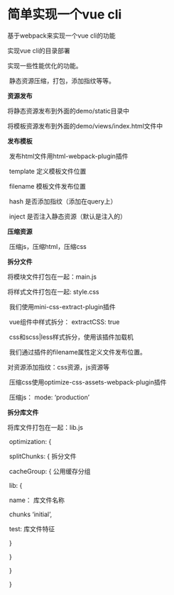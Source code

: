 # 简单实现一个vue cli

基于webpack来实现一个vue cli的功能

实现vue cli的目录部署

实现一些性能优化的功能。

​	 静态资源压缩，打包，添加指纹等等。

**资源发布**

 将静态资源发布到外面的demo/static目录中

 将模板资源发布到外面的demo/views/index.html文件中

**发布模板**

​	 发布html文件用html-webpack-plugin插件

​			 template  定义模板文件位置

​			 filename 模板文件发布位置

​			 hash  是否添加指纹（添加在query上）

​			 inject 是否注入静态资源（默认是注入的）

 **压缩资源**

​	压缩js，压缩html，压缩css

**拆分文件**

将模块文件打包在一起：main.js

将样式文件打包在一起: style.css

​	 我们使用mini-css-extract-plugin插件

​			 vue组件中样式拆分： extractCSS: true

​			 css和scss|less样式拆分，使用该插件加载机

​			 我们通过插件的filename属性定义文件发布位置。

对资源添加指纹：css资源，js资源等

​		 压缩css使用optimize-css-assets-webpack-plugin插件

​		 压缩js： mode: ‘production’

**拆分库文件**

将库文件打包在一起：lib.js

​	 optimization: {

​		 splitChunks: { 拆分文件

​				 cacheGroup: { 公用缓存分组

​						 lib: {

​								 name： 库文件名称

​								 chunks  ‘initial’,

​								 test: 库文件特征

​						 }

​				 }

​		 }

​	 }
